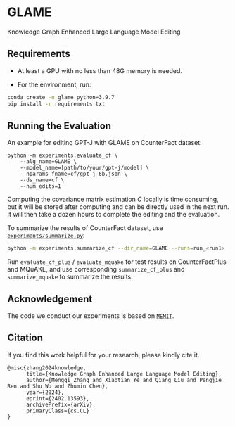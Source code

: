 # GLAME

Knowledge Graph Enhanced Large Language Model Editing

## Requirements

- At least a GPU with no less than 48G memory is needed.

- For the environment, run:

```bash
conda create -n glame python=3.9.7
pip install -r requirements.txt
```

## Running the Evaluation

An example for editing GPT-J with GLAME on CounterFact dataset:
```shell
python -m experiments.evaluate_cf \
    --alg_name=GLAME \
    --model_name=[path/to/your/gpt-j/model] \
    --hparams_fname=cf/gpt-j-6b.json \
    --ds_name=cf \
    --num_edits=1
```
Computing the covariance matrix estimation $C$ locally is time consuming, but it will be stored after computing and can be directly used in the next run. It will then take a dozen hours to complete the editing and the evaluation.

To summarize the results of CounterFact dataset, use [`experiments/summarize.py`](experiments/summarize.py):

```bash
python -m experiments.summarize_cf --dir_name=GLAME --runs=run_<run1>
```

Run `evaluate_cf_plus` / `evaluate_mquake` for test results on CounterFactPlus and MQuAKE, and use corresponding `summarize_cf_plus` and `summarize_mquake` to summarize the results.

## Acknowledgement

The code we conduct our experiments is based on [`MEMIT`](https://github.com/kmeng01/memit.git).

## Citation

If you find this work helpful for your research, please kindly cite it.

```text
@misc{zhang2024knowledge,
      title={Knowledge Graph Enhanced Large Language Model Editing}, 
      author={Mengqi Zhang and Xiaotian Ye and Qiang Liu and Pengjie Ren and Shu Wu and Zhumin Chen},
      year={2024},
      eprint={2402.13593},
      archivePrefix={arXiv},
      primaryClass={cs.CL}
}
```

